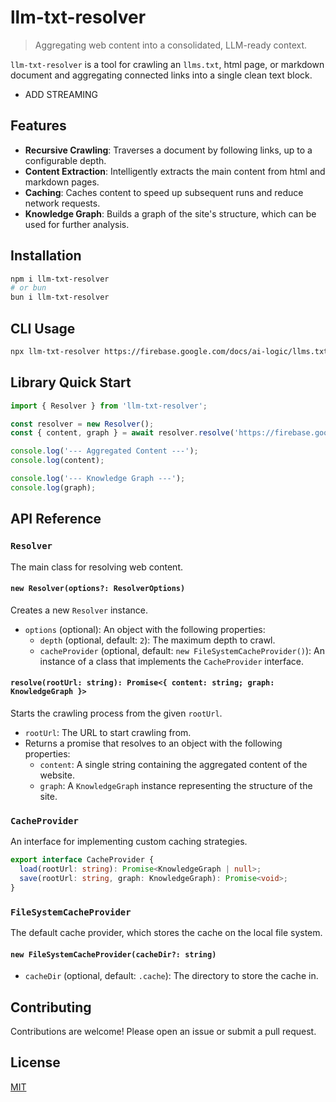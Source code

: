 # llm-txt-resolver

> Aggregating web content into a consolidated, LLM-ready context.

`llm-txt-resolver` is a tool for crawling an `llms.txt`, html page, or markdown document and aggregating connected links into a single clean text block.

- ADD STREAMING

## Features

- **Recursive Crawling**: Traverses a document by following links, up to a configurable depth.
- **Content Extraction**: Intelligently extracts the main content from html and markdown pages.
- **Caching**: Caches content to speed up subsequent runs and reduce network requests.
- **Knowledge Graph**: Builds a graph of the site's structure, which can be used for further analysis.

## Installation

```bash
npm i llm-txt-resolver
# or bun
bun i llm-txt-resolver
```

## CLI Usage

```bash
npx llm-txt-resolver https://firebase.google.com/docs/ai-logic/llms.txt ai/llms.txt --depth 2 # default is 2
```

## Library Quick Start

```ts
import { Resolver } from 'llm-txt-resolver';

const resolver = new Resolver();
const { content, graph } = await resolver.resolve('https://firebase.google.com/docs/ai-logic/llms.txt');

console.log('--- Aggregated Content ---');
console.log(content);

console.log('--- Knowledge Graph ---');
console.log(graph);
```

## API Reference

### `Resolver`

The main class for resolving web content.

#### `new Resolver(options?: ResolverOptions)`

Creates a new `Resolver` instance.

- `options` (optional): An object with the following properties:
  - `depth` (optional, default: `2`): The maximum depth to crawl.
  - `cacheProvider` (optional, default: `new FileSystemCacheProvider()`): An instance of a class that implements the `CacheProvider` interface.

#### `resolve(rootUrl: string): Promise<{ content: string; graph: KnowledgeGraph }>`

Starts the crawling process from the given `rootUrl`.

- `rootUrl`: The URL to start crawling from.
- Returns a promise that resolves to an object with the following properties:
  - `content`: A single string containing the aggregated content of the website.
  - `graph`: A `KnowledgeGraph` instance representing the structure of the site.

### `CacheProvider`

An interface for implementing custom caching strategies.

```typescript
export interface CacheProvider {
  load(rootUrl: string): Promise<KnowledgeGraph | null>;
  save(rootUrl: string, graph: KnowledgeGraph): Promise<void>;
}
```

### `FileSystemCacheProvider`

The default cache provider, which stores the cache on the local file system.

#### `new FileSystemCacheProvider(cacheDir?: string)`

- `cacheDir` (optional, default: `.cache`): The directory to store the cache in.

## Contributing

Contributions are welcome! Please open an issue or submit a pull request.

## License

[MIT](./LICENSE)